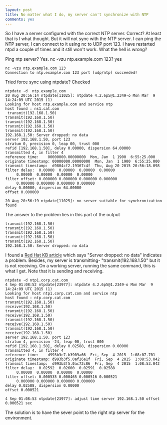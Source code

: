 ```yaml
---
layout: post
title: No matter what I do, my server can't synchronize with NTP
comments: yes
---
```

So I have a server configured with  the correct NTP server. Correct? At least that is I what thought. But it will not sync   with the NTP server. I can ping the NTP server, I can connect  to it using nc to UDP port 123. I have restarted  ntpd a couple of times and it still won't work. What the hell is wrong?

Ping ntp server? Yes.
nc -vzu ntp.example.com 123? yes

    nc -vzu ntp.example.com 123
    Connection to ntp.example.com 123 port [udp/ntp] succeeded!

Tried force sync using ntpdate? Checked

    ntpdate -d  ntp.example.com
    20 Aug 20:56:14 ntpdate[11025]: ntpdate 4.2.6p5@1.2349-o Mon Mar  9 14:24:09 UTC 2015 (1)
    Looking for host ntp.example.com and service ntp
    host found : ns1.cat.com
     transmit(192.168.1.50)
    transmit(192.168.1.50)
    transmit(192.168.1.50)
    transmit(192.168.1.50)
    transmit(192.168.1.50)
    192.168.1.50: Server dropped: no data
    server 192.168.1.50, port 123
    stratum 0, precision 0, leap 00, trust 000
    refid [192.168.1.50], delay 0.00000, dispersion 64.00000
    transmitted 4, in filter 4
    reference time:    00000000.00000000  Mon, Jan  1 1900  6:55:25.000
    originate timestamp: 00000000.00000000  Mon, Jan  1 1900  6:55:25.000
    transmit timestamp:  d9804cf2.19367c4f  Thu, Aug 20 2015 20:56:18.098
    filter delay:  0.00000  0.00000  0.00000  0.00000
         0.00000  0.00000  0.00000  0.00000
    filter offset: 0.000000 0.000000 0.000000 0.000000
         0.000000 0.000000 0.000000 0.000000
    delay 0.00000, dispersion 64.00000
    offset 0.000000

    20 Aug 20:56:19 ntpdate[11025]: no server suitable for synchronization found

The answer to the problem lies in this part of the output

    transmit(192.168.1.50)
    transmit(192.168.1.50)
    transmit(192.168.1.50)
    transmit(192.168.1.50)
    transmit(192.168.1.50)
    192.168.1.50: Server dropped: no data

I found a [Red Hat KB article](https://access.redhat.com/solutions/66485) which says "Server dropped: no data" indicates a problem.  Besides, my server is transmitting- "transmit(192.168.1.50" but it is not receiving. On a working server, running the same command, this is what I get. Note that it is sending and receiving.


    ntpdate -d ntp1.corp.cat.com
    4 Sep 01:08:52 ntpdate[23977]: ntpdate 4.2.6p5@1.2349-o Mon Mar  9 14:24:09 UTC 2015 (1)
    Looking for host ntp1.corp.cat.com and service ntp
    host found : ntp.corp.cat.com
    transmit(192.168.1.50)
    receive(192.168.1.50)
    transmit(192.168.1.50)
    receive(192.168.1.50)
    transmit(192.168.1.50)
    receive(192.168.1.50)
    transmit(192.168.1.50)
    receive(192.168.1.50)
    server 192.168.1.50, port 123
    stratum 4, precision -24, leap 00, trust 000
    refid [192.168.1.50], delay 0.02588, dispersion 0.00000
    transmitted 4, in filter 4
    reference time:    d993b3c7.b3909a66  Fri, Sep  4 2015  1:08:07.701
    originate timestamp: d993b3f5.0af26a1f  Fri, Sep  4 2015  1:08:53.042
    transmit timestamp:  d993b3f5.0ac72c86  Fri, Sep  4 2015  1:08:53.042
    filter delay:  0.02592  0.02600  0.02591  0.02588
         0.00000  0.00000  0.00000  0.00000
    filter offset: 0.000535 0.000465 0.000516 0.000521
         0.000000 0.000000 0.000000 0.000000
    delay 0.02588, dispersion 0.00000
    offset 0.000521

    4 Sep 01:08:53 ntpdate[23977]: adjust time server 192.168.1.50 offset 0.000521 sec


The solution is to have the sever point to the right ntp server for the environment. 
